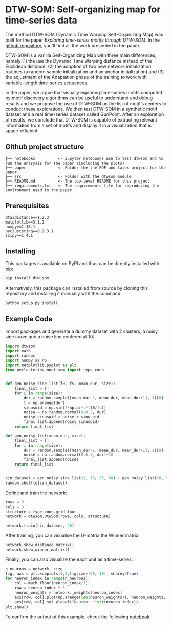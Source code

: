 # DTW-SOM: Self-organizing map for time-series data

The method DTW-SOM (Dynamic Time Warping Self-Organizing Map) was built for the paper 
*Exploring time-series motifs through DTW-SOM*. In the [github repository](https://github.com/misilva73/dtw_som), you'll
 find all the work presented in the paper.
 
DTW-SOM is a vanilla Self-Organizing Map with three main differences, namely (1) the use the Dynamic Time Warping 
distance instead of the Euclidean distance, (2) the adoption of two new network initialization routines (a random sample 
initialization and an anchor initialization) and (3) the adjustment of the Adaptation phase of the training to work with 
variable-length time-series sequences.
 
In the paper, we argue that visually exploring time-series motifs computed by motif discovery algorithms can be useful
 to understand and debug results and we propose the use of DTW-SOM on the list of motif’s centers to conduct these 
explorations. We then test DTW-SOM in a synthetic motif dataset and a real time-series dataset called GunPoint. After an 
exploration of results, we conclude that DTW-SOM is capable of extracting relevant information from a set of motifs and 
display it in a visualization that is space-efficient.

## Github project structure

    ├── notebooks          <- Jupyter notebooks use to test dtwsom and to run the anlsysis for the paper (including the plots)
    ├── paper              <- Folder the the PDF and latex project for the paper
    ├── src                <- Folder with the dtwsom module
    ├── README.md          <- The top-level README for this project
    ├── requirements.txt   <- The requirements file for reproducing the environment used in the paper

## Prerequisites

    dtaidistance==1.2.3
    matplotlib==3.1.2
    numpy==1.18.1
    pyclustering==0.9.3.1
    scipy==1.4.1

## Installing

This packages is available on PyPI and thus can be directly installed with pip:

```bash
pip install dtw_som
```

Alternatively, this package can installed from source by cloning this repository and installing it manually with the 
command:

```bash
python setup.py install
```

## Example Code

Import packages and generate a dummy dataset with 2 clusters, a noisy sine curve and a noise line centered at 10:

```python
import dtwsom
import math
import random
import numpy as np
import matplotlib.pyplot as plt
from pyclustering.nnet.som import type_conn


def gen_noisy_sine_list(f0, fs, mean_dur, size):
    final_list = []
    for i in range(size):
        dur = random.sample([mean_dur-1, mean_dur, mean_dur+1], 1)[0]
        t = np.arange(dur)
        sinusoid = np.sin(2*np.pi*t*(f0/fs))
        noise = np.random.normal(0,0.3, dur)
        noisy_sinusoid = noise + sinusoid
        final_list.append(noisy_sinusoid)
    return final_list

def gen_noisy_list(mean_dur, size):
    final_list = []
    for i in range(size):
        dur = random.sample([mean_dur-1, mean_dur, mean_dur+1], 1)[0]
        noise = np.random.normal(0,0.3, dur)+10
        final_list.append(noise)
    return final_list


sin_dataset = gen_noisy_sine_list(1, 10, 25, 50) + gen_noisy_list(20, 50)
random.shuffle(sin_dataset)
```

Define and train the network:

```python
rows = 3
cols = 3
structure = type_conn.grid_four
network = dtwsom.DtwSom(rows, cols, structure)

network.train(sin_dataset, 20)
```

After training, you can visualise the U-matrix the Winner matrix:

```python
network.show_distance_matrix()
network.show_winner_matrix()
```

Finally, you can also visualize the each unit as a time-series:

```python
n_neurons = network._size
fig, axs = plt.subplots(3,3,figsize=(20, 10), sharey=True)
for neuron_index in range(n_neurons):
    col = math.floor(neuron_index/3)
    row = neuron_index % 3
    neuron_weights = network._weights[neuron_index]
    axs[row, col].plot(np.arange(len(neuron_weights)), neuron_weights, label=str(neuron_index))
    axs[row, col].set_ylabel("Neuron: "+str(neuron_index))
plt.show()
```

To confirm the output of this example, check the following 
[notebook](https://github.com/misilva73/dtw_som/blob/master/notebooks/testing_dtwsom.ipynb).